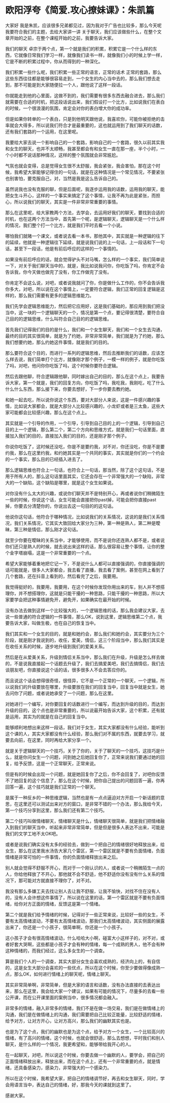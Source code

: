 # 欧阳浮夸《简爱.攻心撩妹课》：朱凯篇

大家好 我是朱凯，应该很多兄弟都见过，因为我对于广告也比较多，那么今天呢 我要符合我们的主题，去给大家讲一讲 关于聊天，我们应该做些什么，在整个文章开始的之前，在整个课程开始的之前，我要告诉大家。

我们的聊天 卓宗于两个点，第一个就是我们的积累，积累它是一个什么样的东西，它就像日常我们学习一样，就像我们读书一样，就像我们小的时候上学一样，它是不断的积累过程中，你从而得到的一种深化。

我们积累一些什么呢，我们积累一些正常的语言，正常的话术 正常的套路，那么这些东西往往都是能够很容易走到，一个女生的内心当中去的，那么我们想去走到，那不可能是到大家随便拉一个人，跟他说了这样一段话。

你就能走到他的心里面，这做不到的，我们需要有很多东西去融合进去，那么我们就需要在合适的时机，把这段话说出来，我们假设打一个比方，比如说我们在表白的时候，一个很浪漫的氛围，肯定会对你的表白增大你的成功率。

但是如果你转单的一个表白，只是到他明天跟他说，我喜欢你，可能你被拒绝的击率就会大得多，所以说我们符合才是最重要的，这也就运用到了我们聊天的话数，还有我们套路的一个运用，在这里呢。

我要给大家去说一个影响自己的一个套路，影响自己的一个套路，很久以前其实我和女生的聊天，也并不太顺畅，我甚至都会有和女生一直在那一座，半个小时，一个小时都不说话那种情况，这样的整个氛围就会非常尴尬。

气氛也就会变得，总是觉得女生很不太舒服，我会紧张，我会害怕，那在这个时候，我希望大家能够记得住的一句话，就是在这种情况是一个常见情况，不要紧张也别害怕，要克服自己，对，当然是我是这么告诉自己的。

虽然说我也没有克服的聊，但是后面呢，我逐步运用我的话数，运用我的聊天，能把女生斗开心，这样的一个事实来搞定了这个事情，让我不再为此是紧张，而担心，所以说我们的聊天，其实是一件非常非常重要的事情。

那么在这里呢，给大家教两个方法，去学会，去运用好我们的聊天，要找到合适的时机，也在这两个方法当中，首先第一个呢，是逻辑聊天，逻辑聊天是一个什么样的情况，我们整个打一个比方，就是我们平时去看一个小说。

哪怕我们就赌一个课文，或者说去看一本书，那他其中，其实就是一种逻辑的往下的延续，他就是一种逻辑往下延续，就是说我们说的上一句话，上一段话和下一句话，甚至下一段话，他是有前后呼应的这样的一个事情的。

如果没有前后呼应的话，就会觉得驴头不对马嘴，怎么样的一个事实，我们简单说一下，对关于我们聊天当中的，就是，我比如说我问你，你吃饭了吗，你肯定不会告诉我，你今天做也做完了没有，你工作做完了没有。

你肯定不会这么说，对吧，或者说我就问了你，你是做什么工作的，你不会告诉我你多大，对吧，所以说在这个事情上，一定要符合逻辑，我们正常的回复逻辑是这样的，那么我们需要有更多的逻辑思维能力。

我们先学会逻辑思维能力，然后把它应用好，这是我们基础的，那应用到我们把没当中，这一块的一个逻辑聊天的一个，情况是第一个点，要记得很清楚，要符合自己目的的逻辑思维，什么叫符合自己目的的逻辑思维。

首先我们记得我们的目的是什么，我们和一个女生聊天，我们和一个女生去沟通，最终的目的其实很简单，就是为了约她，非常非常简单，我们就是为了约她，那么我们想要约她，那么约她这件事情，就是我们的目的。

那么要符合这个目的，而进行一系列的逻辑思维，然后去推断我们的话数，应该怎么样去说，我们简单打个比方，就像刚才那个例子，一模一样的例子，就是你吃饭了吗，对吧，他问你你吃饭了吗，这个时候你要符合逻辑。

然后去跟他聊，符合逻辑跟他聊，同时嫁出自己的目的，那么在这个点上，我要告诉大家，第一个就是，我们的回复方向，你吃饭了吗，我吃我，我刚吃，吃了什么什么什么东西，那么接下来，你要去想好，下一步你要去教约她。

和她一起去吃，所以说你说这个东西，要对大部分人来说，这是一件感兴趣的事情，比如说大家都会，就是大部分人比较感兴趣的，小龙虾或者是三太鱼，这些大家可能都会比较感兴趣，那么在这个点上。

其实就是一个引导的作用，一个引导，引导到自己目的上的一个逻辑，引导到自己目的上一个逻辑，那么第二个，第二个方向和思维方式，就是我们一句话里面，直接加入我们的目的，直接加入我们的目的，还是刚才那个例子。

你说你吃饭了，这时候还没吃，你是不是要约我，对不对，你还没吃，你是不是要约我，那么在这里约我，和约她其实是一个共同的事实，其实就是你们的一个约会的一个事实，那么目的已经插入进去了。

那么逻辑思维也符合上一句话，也符合上一句话，那当然，除了这个这句话，不是用于所有人的，那么这句话里面其实，它还会存在一个非常强大的一个缺陷，非常大的一个缺陷，这个缺陷是哪里，就是这个女生如果说。

对你没有什么太大的兴趣，或说你们聊天并不是特别开心，再或者说你们稍微陌生一些的时候，你说这个话，女生可能会直接把你past掉，可能会把你直接past掉，你要去分清楚你的，你说出去这一句目的的这句话。

他说你这句话，他符合于哪种情况，比如说我们的关系情况，这说的是我们关系情况，我们关系情况，它其实大致回给大家分为三种，第一种是熟人，第二种是曖昧，第三种是情侣，那么刚才这句话。

就至少你要在曖昧的关系当中，才能够使用，而不是说你还连熟人都不是，或者说你们还只是熟人的时候，就去说出来这样的话，那么很容易让整个事情，让你的整个金字塔崩塌，这是一个非常重要的一个点。

希望大家能够着重地把它记一下，不是说什么人都可以直接强调的，你直接强调的话可能就是，很多人大家都会，我去看了直播，我去看了案例，甚至在网上看到了几个套路，还在抖音上看到的，然后看完了之后，我要用。

我觉得挺好的，我要用，我要用，在这个时候你发现你用出来的车，别人并不想搭理你，并不想搭理你，这就是只能干擾的一种思路，只能干擾的一种思路，所以大家要学会把这种事情避免开，避免开，如果确实在最开始的时候。

没有办法去做到这样一个比较强大的，一个逻辑思维的话，那么我会建议大家，去说一些普通的符合逻辑的一件事情，那么OK，说到这里，逻辑思维第二个点，我要告诉大家，叫做生极，也在自己的恢复当中。

我们其实和一个女生的目的，就是和她约会，那么我们和她约会，其实要分为三个阶段，就是刚才我说到的，收任，爱美，情侣，这三个阶段当中，那么我们其实是在收任关系的时候，逐步地升级到我们的爱美关系。

然后是在从爱美关系，升级到情侣关系当中，那么我们在升级，升级是怎么样去做的，不是说我直接起一个话题去升级了，我们去搞爱美吧，我们去搞情侣，我们去谈朋友吧，你直接说这个话的话，很多很多人不会去答应你的。

而且说这个话会想得很奇怪，很怪异，它不是一个正常的一个聊天，一个逻辑，所以说我们的升级要放在哪里，升级要放在我们的回复当中，回复当中就是女生，她去问你了问题，或者说她承受了一个问题，那么在这里。

对她进行一个编写，对你要回复的话数进行一个编写，而达到升级的目的，而达到升级的目的，这个点也是非常重要的，所以说最开始告诉大家，这个积累，还有就是运用，其实为的就是在自己的回复当中。

能够顺利地想出来这样一段话，我们对于女生，其实大家都没有什么经验，能听到这个课的人，其实大家都没有什么经验，那么我们对不属的东西，就要去学习，就要去向前，在这里，同时再给大家分享一个。

就是关于逻辑聊天的一个技巧，关于了你的，关于了聊天的一个技巧，这技巧是什么，就是你问女生一个问题，问到她之后她回复你了，正常来说我们要通过她的回复，给予反馈，这是一个正常聊天，正常来说。

但是有的时候会出现一个问题，就是她回复你了之后，你不会回复了，对吧你反馈不了她回复的这个信息了，那么在这个时候，把你自己提出的问题回答一遍，你再回答一遍，这个技巧就是我们正常的一个聊天。

是属于一种反乡的一种思维逻辑，当然也是有一点点逼迫对方开启一个新话题的意思，在这里还可以测试出来对方的窗口，是非常不错的一个办法，那么我给今天，第一个技巧分享到这里，那么我们还有第二个技巧。

第二个技巧叫做情绪聊天，情绪聊天是什么，情绪聊天很简单，就是我们把情绪融入到我们的聊天当中，听起来非常非常简单，但是但是很多人表达不出来，可能是我们的文学工地不太OK吧。

或者是说我们确实没有太多的经验去，做到一个把自己的情绪很好地释放出来，给女生，那么在这里我水汤告大家几个雷区，第一个雷区就是不要有负面情绪，负面情绪是非常可怕的一件事情，你的负面情绪释放出来之后。

别人就会觉得不舒服不开心，而对于一个刚认识的人，或者说一个稍微陌生一点的人，你给他释放了不开心，那他就不会不舒适，他不舒适你没有没有什么关系的情况下，那可能对方就直接不理你了，对不对。

我没有那么多嫌工夫去找让别人去让我不舒服，让我不愉快，对找不住在没有人的，没有人会许想这件事情了，所以说在这里的话，第一个雷区就是不要有负面情绪，给你对方正面的情绪，反馈这是第一个情绪。

第二个就是我们给予情绪的时候，记得对于一些正常来说，比较好一些的女生，不要有太高情绪波动，不要有太高情绪波动，那我们太高情绪波动，其实侧面的展露出来了，你还是一个小孩子，很简单啊，你还是一个小孩子。

这小孩子才会有很高情绪波动，什么哈哈大小啊，碰富大小这样子的，对不对，或者好套大哭啊，这些都是小孩子才会有种的情绪，每一个成熟的男人，他不会有种这种情绪的，而我们经过，这么多女生的一个调查。

算是我们个人的一个调查，其实大部分女生会喜欢成熟的，经济向上的，有自信的，这是女生大部分会喜欢的一些优点，所以在这个时候，你至少要做得像成熟一点，那么OK，如何进行情绪上的聊天呢，情绪上聊天。

其实非常简单啊，非常简单，但是大家的语言和话数，没有办法直接的去表达出来，那么在这里，我会给大家一个建议，如果有可能的情况下，尽量多的去看一些公开课，而在公开课里面的案例当中，很多情况都会融入。

非常多的情绪，融入非常多的情绪，我们不是在做一场交易，我们是在做情绪上的沟通，我们是在做情绪上的沟通，我们需要把自己比较正能量，比较舒适的情绪，给予对方，让对方开心，让对方高兴，那么我们的幽默其实也是。

也是为了这个点，我们的幽默也是为这个点，给予对方一个女生，一个比较高兴的情绪，有了高兴的情绪，这个时候，也就会很舒适，那么去想想，平时我们和别人聊天，是什么样的一个情况，我更希望和，能够带给我开心的人。

在一起聊天，对吧，所以说这个时候，你要去做一个幽默的人，要学会，把自己的正面情绪释放出来，释放出来，而在这个点上，还有一个非常重要的点，就是情绪，还具备感染力，感染力，非常强大的一个感染力。

所以在这个时候，我希望大家，把自己的情绪调节好，再去和女生聊天，同时，学会用语言当中，表达自己的情绪，好，那我今天的课就到这里了。

感谢大家。